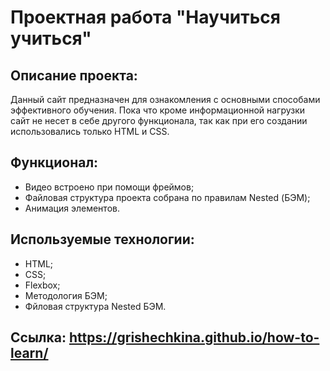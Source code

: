 # Проектная работа "Научиться учиться"

## Описание проекта:
Данный сайт предназначен для ознакомления с основными способами эффективного обучения. Пока что кроме информационной нагрузки сайт не несет в себе другого функционала, так как при его создании использовались только HTML и CSS.

## Функционал:
 - Видео встроено при помощи фреймов;
 - Файловая структура проекта собрана по правилам Nested (БЭМ);
 - Анимация элементов.

## Используемые технологии:
 - HTML;
 - CSS;
 - Flexbox;
 - Методология БЭМ;
 - Фйловая структура Nested БЭМ.

## Ссылка: https://grishechkina.github.io/how-to-learn/
